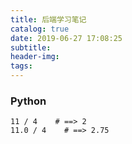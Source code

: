 ```yaml
---
title: 后端学习笔记
catalog: true
date: 2019-06-27 17:08:25
subtitle:
header-img:
tags:
---
```


### Python

    11 / 4    # ==> 2
    11.0 / 4    # ==> 2.75